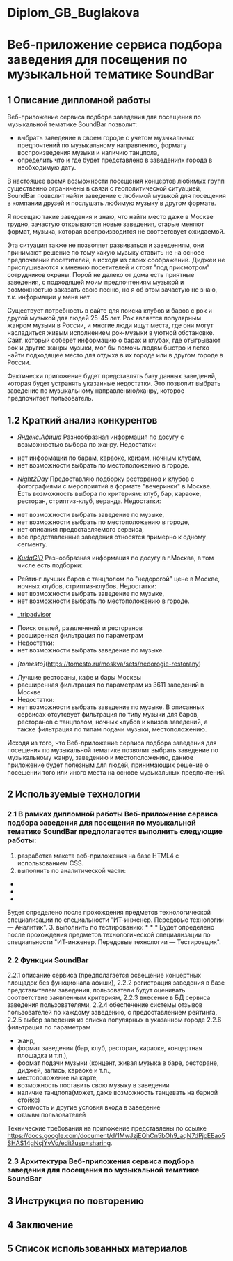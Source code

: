 # Diplom_GB_Buglakova 
# Веб-приложение сервиса подбора заведения для посещения по музыкальной тематике SoundBar
## 1 Описание дипломной работы
Веб-приложение сервиса подбора заведения для посещения по музыкальной тематике SoundBar позволит:
* выбрать заведение в своем городе с учетом музыкальных предпочтений по музыкальному направлению, формату воспроизведения музыки и наличию танцпола,
* определить что и где будет представлено в заведениях города в необходимую дату.

В настоящее время возможности посещения концертов любимых групп существенно ограничены в связи с геополитической ситуацией, SoundBar позволит найти заведение с любимой музыкой для посещения в компании друзей и послушать любимую музыку в другом формате.

Я посещаю такие заведения и знаю, что найти место даже в Москве трудно, зачастую открываются новые заведения, старые меняют формат, музыка, которая воспроизводится не соответсвует ожидаемой.

Эта ситуация также не позволяет развиваться и заведениям, они принимают решение по тому какую музыку ставить не на основе предпочтений посетителей, а исходя из своих соображений. Диджеи не прислушиваются к мнению посетителей и стоят "под присмотром" сотрудников охраны.
Порой не далеко от дома есть приятные заведения, с подходящей моим предпочтениям музыкой и возможностью заказать свою песню, но я об этом зачастую не знаю, т.к. информации у меня нет.

Существует потребность в сайте для поиска клубов и баров с рок и другой музыкой для людей 25-45 лет. Рок является популярным жанром музыки в России, и многие люди ищут места, где они могут насладиться живым исполнением рок-музыки в уютной обстановке. Сайт, который соберет информацию о барах и клубах, где отыгрывают рок и другие жанры музыки, мог бы помочь людям быстро и легко найти подходящее место для отдыха в их городе или в другом городе в России.

Фактически приложение будет представлять базу данных заведений, которая будет устранять указанные недостатки.
Это позволит выбрать заведение по музыкальному направлению/жанру, которое предпочитает пользователь.


## 1.2 Краткий анализ конкурентов
* _[Яндекс.Афиша](https://afisha.yandex.ru/moscow)_
Разнообразная информация по досугу с возможностью выбора по жанру.
Недостатки:
- нет информации по барам, караоке, квизам, ночным клубам,
- нет возможности выбрать по местоположению в городе. 
* _[Night2Day](night2day.ru)_
Предоставляю подборку ресторанов и клубов с фотографиями с мероприятий в формате "вечеринки" в Москве. Есть возможность выбора по критериям: клуб, бар, караоке, ресторан, стриптиз-клуб, веранда.
Недостатки:
- нет возможности выбрать заведение по музыке,
- нет возможности выбрать по местоположению в городе,
- нет описания предоставляемого сервиса,
- все продставленные заведения относятся примерно к одному сегменту.
* _[KudaGID](kudagid.ru)_
Разнообразная информация по досугу в г.Москва, в том числе есть подборки: 
- Рейтинг лучших баров с танцполом по "недорогой" цене в Москве, ночных клубов, стриптиз-клубов.
Недостатки: 
- нет возможности выбрать заведение по музыке,
- нет возможности выбрать по местоположению в городе.
* _[tripadvisor](https://www.tripadvisor.ru/)
- Поиск отелей, развлечений и ресторанов
- расширенная фильтрация по параметрам
- Недостатки: 
- нет возможности выбрать заведение по музыке.
* _[tomesto]_(https://tomesto.ru/moskva/sets/nedorogie-restorany)
- Лучшие рестораны, кафе и бары Москвы
- расширенная фильтрация по параметрам из 3611 заведений в Москве
- Недостатки: 
- нет возможности выбрать заведение по музыке.
В описанных сервисах отсутсвует фильтрация по типу музыки для баров, ресторанов с танцполом, ночных клубов и квизов заведений, а также фильтрация по типам подачи музыки, местоположению.

Исходя из того, что Веб-приложение сервиса подбора заведения для посещения по музыкальной тематике позволит выбрать заведение по музыкальному жанру, заведению и местоположению, данное приложение будет полезным для людей, принимающих решение о посещении того или иного места на основе музыкальных предпочтений.

## 2 Используемые технологии
### 2.1 В рамках дипломной работы Веб-приложение сервиса подбора заведения для посещения по музыкальной тематике SoundBar предполагается выполнить следующие работы:
1. разработка макета веб-приложения на базе HTML4 с использованием CSS.
2. выполнить по аналитической части: 
*
*
*
Будет определено после прохождения предметов технологической специализации по специальности "ИТ-инженер. Передовые технологии — Аналитик".
3. выполнить по тестированию: 
*
*
*
Будет определено после прохождения предметов технологической специализации по специальности "ИТ-инженер. Передовые технологии — Тестировщик".
### 2.2 Функции SoundBar
2.2.1 описание сервиса (предполагается освещение концертных площадок без функционала афиши),
2.2.2 регистрация заведения в базе представителем заведения, пользователи будут оценивать соответствие заявленным критериям,
2.2.3 внесение в БД сервиса заведения пользователями,
2.2.4 обеспечение системы отзывов пользователей по каждому заведению, с предоставлением рейтинга,
2.2.5 выбор заведения из списка популярных в указанном городе
2.2.6 фильтрация по параметрам
* жанр,
* формат заведения (бар, клуб, ресторан, караоке, концертная площадка и т.п.),
* формат подачи музыки (концент, живая музыка в баре, ресторане, диджей, запись, караоке и т.п.,
* местоположение на карте,
* возможность поставить свою музыку в заведении
* наличие танцпола(может, даже возможность танцевать на барной стойке)
* стоимость и другие условия входа в заведение
* отзывы пользователей

Технические требования на приложение представлены по ссылке https://docs.google.com/document/d/1MwJzjEQhCn5bOh9_aqN7dPjcEEao5SHAS14gNcjYvVo/edit?usp=sharing.

### 2.3 Архитектура Веб-приложения сервиса подбора заведения для посещения по музыкальной тематике SoundBar 
## 3 Инструкция по повторению
## 4 Заключение 
## 5 Список использованных материалов
